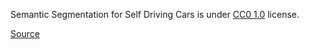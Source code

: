 Semantic Segmentation for Self Driving Cars is under [CC0 1.0](https://creativecommons.org/publicdomain/zero/1.0/) license.

[Source](https://www.kaggle.com/datasets/kumaresanmanickavelu/lyft-udacity-challenge)